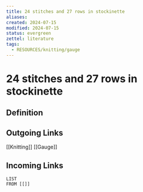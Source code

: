 ```yaml
---
title: 24 stitches and 27 rows in stockinette
aliases: 
created: 2024-07-15
modified: 2024-07-15
status: evergreen
zettel: literature
tags:
  - RESOURCES/knitting/gauge
---
```

# 24 stitches and 27 rows in stockinette
## Definition

## Outgoing Links
[[Knitting]]
[[Gauge]]
## Incoming Links
```dataview
LIST
FROM [[]]
```
